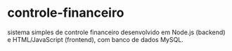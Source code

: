 # controle-financeiro
sistema simples de controle financeiro desenvolvido em Node.js (backend) e HTML/JavaScript (frontend), com banco de dados MySQL.
